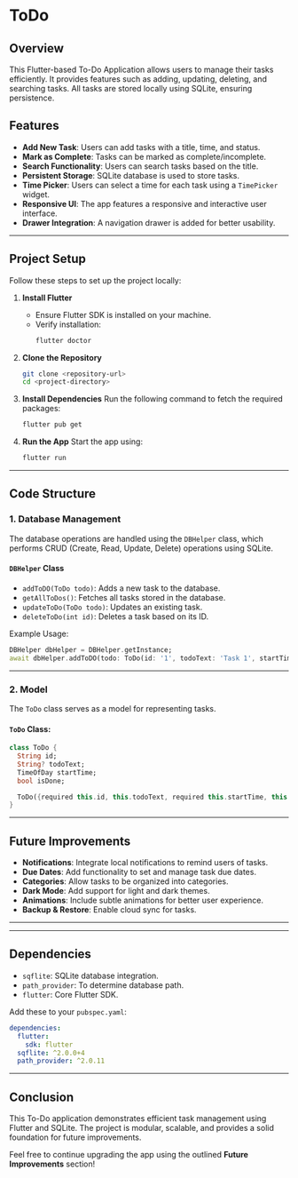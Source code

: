 # ToDo

## Overview
This Flutter-based To-Do Application allows users to manage their tasks efficiently. It provides features such as adding, updating, deleting, and searching tasks. All tasks are stored locally using SQLite, ensuring persistence.

## Features
- **Add New Task**: Users can add tasks with a title, time, and status.
- **Mark as Complete**: Tasks can be marked as complete/incomplete.
- **Search Functionality**: Users can search tasks based on the title.
- **Persistent Storage**: SQLite database is used to store tasks.
- **Time Picker**: Users can select a time for each task using a `TimePicker` widget.
- **Responsive UI**: The app features a responsive and interactive user interface.
- **Drawer Integration**: A navigation drawer is added for better usability.

---

## Project Setup
Follow these steps to set up the project locally:

1. **Install Flutter**
   - Ensure Flutter SDK is installed on your machine.
   - Verify installation:
     ```bash
     flutter doctor
     ```
2. **Clone the Repository**
   ```bash
   git clone <repository-url>
   cd <project-directory>
   ```
3. **Install Dependencies**
   Run the following command to fetch the required packages:
   ```bash
   flutter pub get
   ```

4. **Run the App**
   Start the app using:
   ```bash
   flutter run
   ```

---

## Code Structure

### 1. **Database Management**
The database operations are handled using the `DBHelper` class, which performs CRUD (Create, Read, Update, Delete) operations using SQLite.

#### `DBHelper` Class
- `addToDO(ToDo todo)`: Adds a new task to the database.
- `getAllToDos()`: Fetches all tasks stored in the database.
- `updateToDo(ToDo todo)`: Updates an existing task.
- `deleteToDo(int id)`: Deletes a task based on its ID.

Example Usage:
```dart
DBHelper dbHelper = DBHelper.getInstance;
await dbHelper.addToDO(todo: ToDo(id: '1', todoText: 'Task 1', startTime: TimeOfDay.now(), isDone: false));
```

---

### 2. **Model**
The `ToDo` class serves as a model for representing tasks.

#### `ToDo` Class:
```dart
class ToDo {
  String id;
  String? todoText;
  TimeOfDay startTime;
  bool isDone;

  ToDo({required this.id, this.todoText, required this.startTime, this.isDone = false});
}
```

---

## Future Improvements
- **Notifications**: Integrate local notifications to remind users of tasks.
- **Due Dates**: Add functionality to set and manage task due dates.
- **Categories**: Allow tasks to be organized into categories.
- **Dark Mode**: Add support for light and dark themes.
- **Animations**: Include subtle animations for better user experience.
- **Backup & Restore**: Enable cloud sync for tasks.

---


---

## Dependencies
- `sqflite`: SQLite database integration.
- `path_provider`: To determine database path.
- `flutter`: Core Flutter SDK.

Add these to your `pubspec.yaml`:
```yaml
dependencies:
  flutter:
    sdk: flutter
  sqflite: ^2.0.0+4
  path_provider: ^2.0.11
```

---

## Conclusion
This To-Do application demonstrates efficient task management using Flutter and SQLite. The project is modular, scalable, and provides a solid foundation for future improvements.

Feel free to continue upgrading the app using the outlined **Future Improvements** section!
